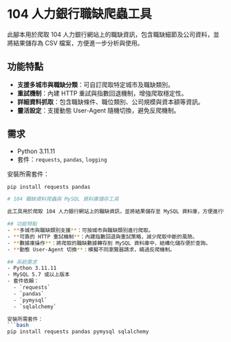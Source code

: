 # 104 人力銀行職缺爬蟲工具

此腳本用於爬取 104 人力銀行網站上的職缺資訊，包含職缺細節及公司資料，並將結果儲存為 CSV 檔案，方便進一步分析與使用。

## 功能特點
- **支援多城市與職缺分類**：可自訂爬取特定城市及職缺類別。
- **重試機制**：內建 HTTP 重試與指數回退機制，增強爬取穩定性。
- **詳細資料抓取**：包含職缺條件、職位類別、公司規模與資本額等資訊。
- **靈活設定**：支援動態 User-Agent 隨機切換，避免反爬機制。

## 需求
- Python 3.11.11
- 套件：`requests`, `pandas`, `logging`

安裝所需套件：
```bash
pip install requests pandas

# 104 職缺資料爬蟲與 MySQL 資料庫儲存工具

此工具用於爬取 104 人力銀行網站上的職缺資訊，並將結果儲存至 MySQL 資料庫，方便進行後續的數據分析。

## 功能特點
- **多城市與職缺類別支援**：可按城市與職缺類別進行爬取。
- **可靠的 HTTP 重試機制**：內建指數回退與重試策略，減少爬取中斷的風險。
- **數據庫操作**：將爬取的職缺數據轉存到 MySQL 資料庫中，結構化儲存便於查詢。
- **動態 User-Agent 切換**：模擬不同瀏覽器請求，繞過反爬機制。

## 系統需求
- Python 3.11.11
- MySQL 5.7 或以上版本
- 套件依賴：
  - `requests`
  - `pandas`
  - `pymysql`
  - `sqlalchemy`

安裝所需套件：
```bash
pip install requests pandas pymysql sqlalchemy

